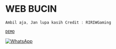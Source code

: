 # WEB BUCIN
```js
Ambil aja, Jan lupa kasih Credit : RIRIWGaming
```
[`DEMO`](http://ririwgaming.ueuo.com/bucin)

[![WhatsApp](https://img.shields.io/badge/WhatsApp%20Group-25D366?style=for-the-badge&logo=whatsapp&logoColor=white)](http://ririwgaming.ueuo.com/whatsapp)
